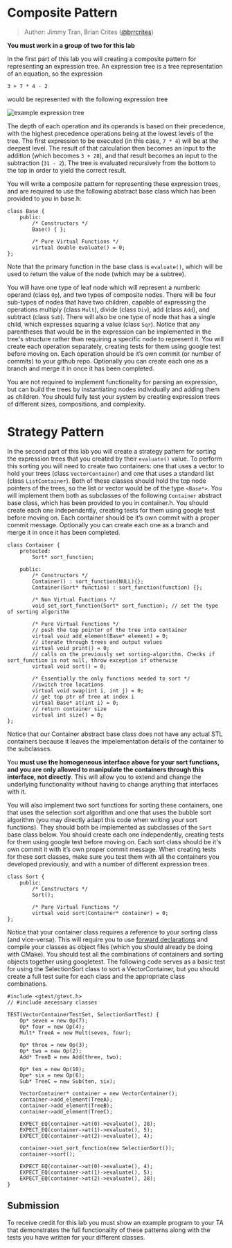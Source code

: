 # Composite Pattern

> Author: Jimmy Tran, Brian Crites ([@brrcrites](https://github.com/brrcrites))

**You must work in a group of two for this lab**

In the first part of this lab you will creating a composite pattern for representing an expression tree. An expression tree is a tree representation of an equation, so the expression

```
3 + 7 * 4 - 2
```

would be represented with the following expression tree

![example expression tree](https://github.com/cs100/template-lab-03-composite-strategy/blob/master/images/intro-tree.png?raw=true)

The depth of each operation and its operands is based on their precedence, with the highest precedence operations being at the lowest levels of the tree. The first expression to be executed (in this case, `7 * 4`) will be at the deepest level. The result of that calculation then becomes an input to the addition (which becomes `3 + 28`), and that result becomes an input to the subtraction (`31 - 2`). The tree is evaluated recursively from the bottom to the top in order to yield the correct result.

You will write a composite pattern for representing these expression trees, and are required to use the following abstract base class which has been provided to you in base.h:

```
class Base {
    public:
        /* Constructors */
        Base() { };

        /* Pure Virtual Functions */
        virtual double evaluate() = 0;
};
```

Note that the primary function in the base class is `evaluate()`, which will be used to return the value of the node (which may be a subtree).

You will have one type of leaf node which will represent a numberic operand (class `Op`), and two types of composite nodes. There will be four sub-types of nodes that have two children, capable of expressing the operations multiply (class `Mult`), divide (class `Div`), add (class `Add`), and subtract (class `Sub`). There will also be one type of node that has a single child, which expresses squaring a value (class `Sqr`). Notice that any parentheses that would be in the expression can be implemented in the tree's structure rather than requiring a specific node to represent it. You will create each operation separately, creating tests for them using google test before moving on. Each operation should be it’s own commit (or number of commits) to your github repo. Optionally you can create each one as a branch and merge it in once it has been completed.

You are not required to implement functionality for parsing an expression, but can build the trees by instantiating nodes individually and adding them as children. You should fully test your system by creating expression trees of different sizes, compositions, and complexity.

# Strategy Pattern

In the second part of this lab you will create a strategy pattern for sorting the expression trees that you created by their `evaluate()` value. To perform this sorting you will need to create two containers: one that uses a vector to hold your trees (class `VectorContainer`) and one that uses a standard list (class `ListContainer`). Both of these classes should hold the top node pointers of the trees, so the list or vector would be of the type `<Base*>`. You will implement them both as subclasses of the following `Container` abstract base class, which has been provided to you in container.h. You should create each one independently, creating tests for them using google test before moving on. Each container should be it’s own commit with a proper commit message. Optionally you can create each one as a branch and merge it in once it has been completed.

```
class Container {
    protected:
        Sort* sort_function;

    public:
        /* Constructors */
        Container() : sort_function(NULL){};
        Container(Sort* function) : sort_function(function) {};

        /* Non Virtual Functions */
        void set_sort_function(Sort* sort_function); // set the type of sorting algorithm

        /* Pure Virtual Functions */
        // push the top pointer of the tree into container
        virtual void add_element(Base* element) = 0;
        // iterate through trees and output values
        virtual void print() = 0;
        // calls on the previously set sorting-algorithm. Checks if sort_function is not null, throw exception if otherwise
        virtual void sort() = 0;

        /* Essentially the only functions needed to sort */
        //switch tree locations
        virtual void swap(int i, int j) = 0;
        // get top ptr of tree at index i
        virtual Base* at(int i) = 0;
        // return container size
        virtual int size() = 0;
};
```

Notice that our Container abstract base class does not have any actual STL containers because it leaves the impelementation details of the container to the subclasses.

You **must use the homogeneous interface above for your sort functions, and you are only allowed to manipulate the containers through this interface, not directly**. This will allow you to extend and change the underlying functionality without having to change anything that interfaces with it.

You will also implement two sort functions for sorting these containers, one that uses the selection sort algorithm and one that uses the bubble sort algorithm (you may directly adapt this code when writing your sort functions). They should both be implemented as subclasses of the `Sort` base class below. You should create each one independently, creating tests for them using google test before moving on. Each sort class should be it's own commit it with it’s own proper commit message. When creating tests for these sort classes, make sure you test them with all the containers you developed previously, and with a number of different expression trees.

```
class Sort {
    public:
        /* Constructors */
        Sort();

        /* Pure Virtual Functions */
        virtual void sort(Container* container) = 0;
};
```

Notice that your container class requires a reference to your sorting class (and vice-versa). This will require you to use [forward declarations](http://www.umich.edu/~eecs381/handouts/IncompleteDeclarations.pdf) and compile your classes as object files (which you should already be doing with CMake). You should test all the combinations of containers and sorting objects together using googletest. The following code serves as a basic test for using the SelectionSort class to sort a VectorContainer, but you should create a full test suite for each class and the appropriate class combinations.

```
#include <gtest/gtest.h>
// #include necessary classes

TEST(VectorContainerTestSet, SelectionSortTest) {
    Op* seven = new Op(7);
    Op* four = new Op(4);
    Mult* TreeA = new Mult(seven, four);

    Op* three = new Op(3);
    Op* two = new Op(2);
    Add* TreeB = new Add(three, two);

    Op* ten = new Op(10);
    Ope* six = new Op(6);
    Sub* TreeC = new Sub(ten, six);

    VectorContainer* container = new VectorContainer();
    container->add_element(TreeA);
    container->add_element(TreeB);
    container->add_element(TreeC);

    EXPECT_EQ(container->at(0)->evaluate(), 28);
    EXPECT_EQ(container->at(1)->evaluate(), 5);
    EXPECT_EQ(container->at(2)->evaluate(), 4);

    container->set_sort_function(new SelectionSort());
    container->sort();

    EXPECT_EQ(container->at(0)->evaluate(), 4);
    EXPECT_EQ(container->at(1)->evaluate(), 5);
    EXPECT_EQ(container->at(2)->evaluate(), 28);
}
```

## Submission

To receive credit for this lab you must show an example program to your TA that demonstrates the full functionality of these patterns along with the tests you have written for your different classes. 
